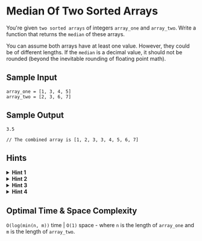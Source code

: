 # Median Of Two Sorted Arrays

You're given `two sorted arrays` of integers `array_one` and `array_two`. Write a function that returns the `median` of these arrays.

You can assume both arrays have at least one value. However, they could be of different lengths. If the `median` is a decimal value, it should not be rounded (beyond the inevitable rounding of floating point math).

## Sample Input

```plaintext
array_one = [1, 3, 4, 5]
array_two = [2, 3, 6, 7]
```

## Sample Output

```plaintext
3.5 

// The combined array is [1, 2, 3, 3, 4, 5, 6, 7]
```

## Hints

<details>
<summary><b>Hint 1</b></summary>

The `median` value of the combined array will always have the same number of integers to its left and its right. Therefore the goal is to find the element at the middle index (or the average of the middle indices if the array has an even length).

</details>

<details>
<summary><b>Hint 2</b></summary>

A naive approach would be to iterate through both arrays simultaneously, with each iteration moving forward in the array with the lower current value until passing half of the total values. This solution would have a linear time complexity, but can you find a way to improve it to be `logarithmic`?

</details>

<details>
<summary><b>Hint 3</b></summary>

Try considering just the smaller of the two arrays. Start with the median of that array, and temporarily assume that all of the values to its left of that median are to the left of the overall median, and all of the values to the right are to the right of the overall median. Assuming this is correct, could you also place a dividing point in the larger array, to ensure there are the correct number of values on either side of the combined median? And now can you find a way to do a binary search with just the smaller array to find the actual correct dividing point?

</details>

<details>
<summary><b>Hint 4</b></summary>

The value at the dividing point in `array_one` must be smaller than the value at the index after the dividing point of `array_two`. The value at the dividing point in `array_two` must be smaller than the value at the index after the dividing point of `array_one`. If either of these conditions are not met, then the binary search must continue to either include more or less elements from that smaller array.

</details>

## Optimal Time & Space Complexity

`O(log(min(n, m))` time | `O(1)` space - where `n` is the length of `array_one` and `m` is the length of `array_two`.
